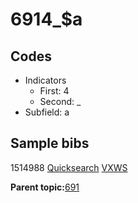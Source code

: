 # 6914\_$a

## Codes

-   Indicators
    -   First: 4
    -   Second: \_
-   Subfield: a

## Sample bibs

1514988 [Quicksearch](https://search.library.yale.edu/catalog/1514988) [VXWS](http://prodorbis.library.yale.edu:7014/vxws/GetHoldingsService?bibId=1514988)

**Parent topic:**[691](../../tags/691/691.md)

